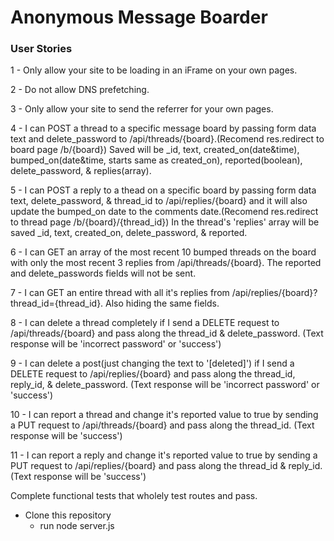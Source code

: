 # Anonymous Message Boarder

### User Stories
<p> 1 - Only allow your site to be loading in an iFrame on your own pages. </p>
<p> 2 - Do not allow DNS prefetching. </p>
<p> 3 - Only allow your site to send the referrer for your own pages. </p>
<p> 4 - I can POST a thread to a specific message board by passing form data text and delete_password to /api/threads/{board}.(Recomend res.redirect to board page /b/{board}) Saved will be _id, text, created_on(date&time), bumped_on(date&time, starts same as created_on), reported(boolean), delete_password, & replies(array). </p>
<p> 5 - I can POST a reply to a thead on a specific board by passing form data text, delete_password, & thread_id to /api/replies/{board} and it will also update the bumped_on date to the comments date.(Recomend res.redirect to thread page /b/{board}/{thread_id}) In the thread's 'replies' array will be saved _id, text, created_on, delete_password, & reported. </p>
<p> 6 - I can GET an array of the most recent 10 bumped threads on the board with only the most recent 3 replies from /api/threads/{board}. The reported and delete_passwords fields will not be sent. </p>
<p> 7 - I can GET an entire thread with all it's replies from /api/replies/{board}?thread_id={thread_id}. Also hiding the same fields.
<p> 8 - I can delete a thread completely if I send a DELETE request to /api/threads/{board} and pass along the thread_id & delete_password. (Text response will be 'incorrect password' or 'success') </p>
<p> 9 - I can delete a post(just changing the text to '[deleted]') if I send a DELETE request to /api/replies/{board} and pass along the thread_id, reply_id, & delete_password. (Text response will be 'incorrect password' or 'success') </p>
<p> 10 - I can report a thread and change it's reported value to true by sending a PUT request to /api/threads/{board} and pass along the thread_id. (Text response will be 'success') </p>
<p> 11 - I can report a reply and change it's reported value to true by sending a PUT request to /api/replies/{board} and pass along the thread_id & reply_id. (Text response will be 'success') </p>
Complete functional tests that wholely test routes and pass.

+ Clone this repository
  + run node server.js
